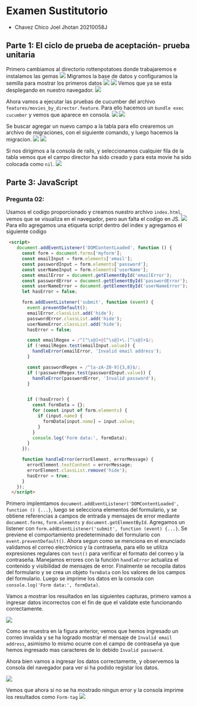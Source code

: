 # Examen Sustitutorio
- Chavez Chico Joel Jhotan 20210058J

## Parte 1: El ciclo de prueba de aceptación- prueba unitaria
Primero cambiamos al directorio rottenpotatoes donde trabajaremos e instalamos las gemas
![](img/1.png)
Migramos la base de datos y configuramos la semilla para mostrar los primeros datos
![](img/2.png)
![](img/3.png)
Vemos que ya se esta desplegando en nuestro navegador.
![](img/4.png)

Ahora vamos a ejecutar las pruebas de cucumber del archivo `features/movies_by_director.feature`. Para ello hacemos un `bundle exec cucumber` y vemos que aparece en consola.
![](img/5.png)
![](img/6.png)

Se buscar agregar un nuevo campo a la tabla para ello crearemos un archivo de migraciones, con el siguiente comando, y luego hacemos la migracion.
![](img/7.png)
![](img/8.png)

Si nos dirigimos a la consola de rails, y seleccionamos cualquier fila de la tabla vemos que el campo director ha sido creado y para esta movie ha sido colocada como `nil`.
![](img/9.png)





## Parte 3: JavaScript
### Pregunta 02:
Usamos el codigo proporcionado y creamos nuestro archivo `index.html`, vemos que se visualiza en el navegador, pero aun falta el codigo en JS.
![](img/b.png)
Para ello agregamos una etiqueta script dentro del index y agregamos el siguiente codigo
```html
 <script>
    document.addEventListener('DOMContentLoaded', function () {
      const form = document.forms['myform'];
      const emailInput = form.elements['email'];
      const passwordInput = form.elements['password'];
      const userNameInput = form.elements['userName'];
      const emailError = document.getElementById('emailError');
      const passwordError = document.getElementById('passwordError');
      const userNameError = document.getElementById('userNameError');
      let hasError = false;

      form.addEventListener('submit', function (event) {
        event.preventDefault();
        emailError.classList.add('hide');
        passwordError.classList.add('hide');
        userNameError.classList.add('hide');
        hasError = false;

        const emailRegex = /^[^\s@]+@[^\s@]+\.[^\s@]+$/;
        if (!emailRegex.test(emailInput.value)) {
          handleError(emailError, 'Invalid email address');
        }

        const passwordRegex = /^[a-zA-Z0-9]{3,8}$/;
        if (!passwordRegex.test(passwordInput.value)) {
          handleError(passwordError, 'Invalid password');
        }


        if (!hasError) {
          const formData = {};
          for (const input of form.elements) {
            if (input.name) {
              formData[input.name] = input.value;
            }
          }
          console.log('Form data:', formData);
        }
      });

      function handleError(errorElement, errorMessage) {
        errorElement.textContent = errorMessage;
        errorElement.classList.remove('hide');
        hasError = true;
      }
    });
  </script>
```
Primero implemtamos `document.addEventListener('DOMContentLoaded', function () {...}`, luego se selecciona elementos del formulario, y se obtiene referencias a campos de entrada y mensajes de error mediante `document.forms`, `form.elements` y `document.getElementById`. Agregamos un listener con `form.addEventListener('submit', function (event) {...}`. Se previene el comportamiento predeterminado del formulario con `event.preventDefault()`.
Ahora segun como se menciona en el enunciado validamos el correo electrónico y la contraseña, para ello se utiliza expresiones regulares con `test()` para verificar el formato del correo y la contraseña. Manejamos errores con la función `handleError` actualiza el contenido y visibilidad de mensajes de error. Finalmente se recopila datos del formulario y se crea un objeto `formData` con los valores de los campos del formulario. Luego se imprime los datos en la consola con `console.log('Form data:', formData)`.

Vamos a mostrar los resultados en las siguientes capturas, primero vamos a ingresar datos incorrectos con el fin de que el validate este funcionando correctamente.

![](img/c.png)

Como se muestra en la figura anterior, vemos que hemos ingresado un correo invalida y se ha logrado mostrar el mensaje de `Invalid email address`, asimismo lo mismo ocurre con el campo de contraseña ya que hemos ingresado mas caracteres de lo debido `Invalid password`. 

Ahora bien vamos a ingresar los datos correctamente, y observemos la consola del navegador para ver si ha podido registar los datos.

![](img/d.png)

Vemos que ahora si no se ha mostrado ningun error y la consola imprime los resultados como `Form-tag`
![](img/e.png)

